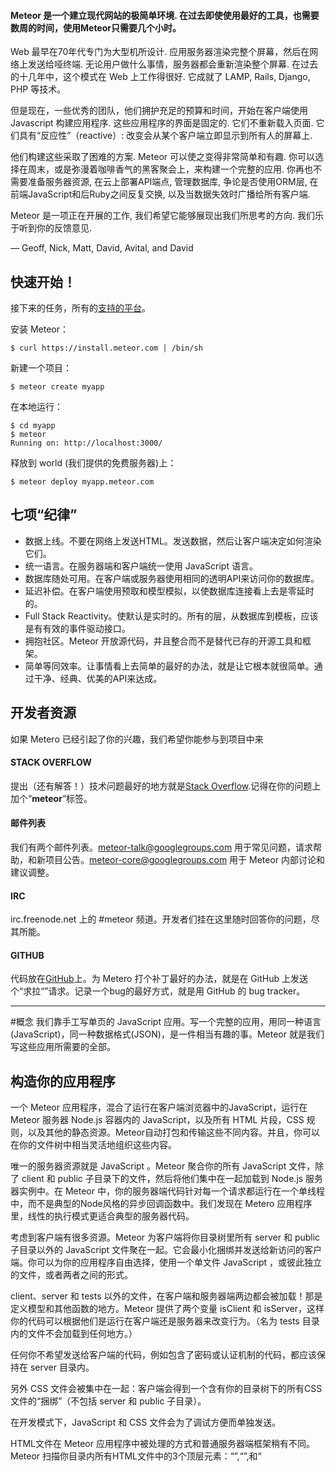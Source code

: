 #### Meteor 是一个建立现代网站的极简单环境. 在过去即使使用最好的工具，也需要数周的时间，使用Meteor只需要几个小时。

Web 最早在70年代专门为大型机所设计. 应用服务器渲染完整个屏幕，然后在网络上发送给哑终端. 无论用户做什么事情，服务器都会重新渲染整个屏幕. 在过去的十几年中，这个模式在 Web 上工作得很好. 它成就了 LAMP, Rails, Django, PHP 等技术。

但是现在，一些优秀的团队，他们拥护充足的预算和时间，开始在客户端使用Javascript 构建应用程序. 这些应用程序的界面是固定的. 它们不重新载入页面. 它们具有“反应性”（reactive）: 改变会从某个客户端立即显示到所有人的屏幕上.

他们构建这些采取了困难的方案. Meteor 可以使之变得非常简单和有趣. 你可以选择在周末，或是弥漫着咖啡香气的黑客聚会上，来构建一个完整的应用. 你再也不需要准备服务器资源, 在云上部署API端点, 管理数据库, 争论是否使用ORM层, 在前端JavaScript和后Ruby之间反复交换, 以及当数据失效时广播给所有客户端.

Meteor 是一项正在开展的工作, 我们希望它能够展现出我们所思考的方向. 我们乐于听到你的反馈意见.

— Geoff, Nick, Matt, David, Avital, and David


## 快速开始！

接下来的任务，所有的[支持的平台](https://github.com/meteor/meteor/wiki/Supported-Platforms)。

安装 Meteor：
	
	$ curl https://install.meteor.com | /bin/sh

新建一个项目：

	$ meteor create myapp

在本地运行：

	$ cd myapp
	$ meteor
	Running on: http://localhost:3000/

释放到 world (我们提供的免费服务器)上：

	$ meteor deploy myapp.meteor.com

## 七项“纪律”

* 数据上线。不要在网络上发送HTML。发送数据，然后让客户端决定如何渲染它们。
* 统一语言。在服务器端和客户端统一使用 JavaScript 语言。
* 数据库随处可用。在客户端或服务器使用相同的透明API来访问你的数据库。
* 延迟补偿。在客户端使用预取和模型模拟，以使数据库连接看上去是零延时的。
* Full Stack Reactivity。使默认是实时的。所有的层，从数据库到模板，应该是有有效的事件驱动接口。
* 拥抱社区。Meteor 开放源代码，并且整合而不是替代已存的开源工具和框架。
* 简单等同效率。让事情看上去简单的最好的办法，就是让它根本就很简单。通过干净、经典、优美的API来达成。

## 开发者资源

如果 Metero 已经引起了你的兴趣，我们希望你能参与到项目中来


#### STACK OVERFLOW
	
提出（还有解答！）技术问题最好的地方就是[Stack Overflow](http://stackoverflow.com/questions/tagged/meteor).记得在你的问题上加个“**meteor**”标签。

#### 邮件列表

我们有两个邮件列表。meteor-talk@googlegroups.com 用于常见问题，请求帮助，和新项目公告。meteor-core@googlegroups.com 用于 Meteor 内部讨论和建议调整。

#### IRC

irc.freenode.net 上的 \#meteor 频道。开发者们挂在这里随时回答你的问题，尽其所能。

#### GITHUB

代码放在[GitHub](http://github.com/meteor/meteor)上。为 Metero 打个补丁最好的办法，就是在 GitHub 上发送个“求拉“”请求。记录一个bug的最好方式，就是用 GitHub 的 bug tracker。

---
#概念
我们靠手工写单页的 JavaScript 应用。写一个完整的应用，用同一种语言(JavaScript)，同一种数据格式(JSON)，是一件相当有趣的事。Meteor 就是我们写这些应用所需要的全部。

## 构造你的应用程序

一个 Meteor 应用程序，混合了运行在客户端浏览器中的JavaScript，运行在 Meteor 服务器 Node.js 容器内的 JavaScript，以及所有 HTML 片段，CSS 规则，以及其他的静态资源。Meteor自动打包和传输这些不同内容。并且，你可以在你的文件树中相当灵活地组织这些内容。

唯一的服务器资源就是 JavaScript 。Meteor 聚合你的所有 JavaScript 文件，除了 client 和 public 子目录下的文件，然后将他们集中在一起加载到 Node.js 服务器实例中。在 Meteor 中，你的服务器端代码针对每一个请求都运行在一个单线程中，而不是典型的Node风格的异步回调函数中。我们发现在 Metero 应用程序里，线性的执行模式更适合典型的服务器代码。

考虑到客户端有很多资源。Meteor 为客户端将你目录树里所有 server 和 public 子目录以外的 JavaScript 文件聚在一起。它会最小化捆绑并发送给新访问的客户端。你可以为你的应用程序自由选择，使用一个单文件 JavaScript ，或彼此独立的文件，或者两者之间的形式。

client、server 和 tests 以外的文件，在客户端和服务器端两边都会被加载！那是定义模型和其他函数的地方。Meteor 提供了两个变量 isClient 和 isServer，这样你的代码可以根据他们是运行在客户端还是服务器来改变行为。（名为 tests 目录内的文件不会加载到任何地方。）

任何你不希望发送给客户端的代码，例如包含了密码或认证机制的代码，都应该保持在 server 目录内。

另外 CSS 文件会被集中在一起：客户端会得到一个含有你的目录树下的所有CSS文件的“捆绑”（不包括 server 和 public 子目录）。

在开发模式下，JavaScript 和 CSS 文件会为了调试方便而单独发送。

HTML文件在 Meteor 应用程序中被处理的方式和普通服务器端框架稍有不同。Meteor 扫描你目录内所有HTML文件中的3个顶层元素：“<head>”,“<body>”,和“<template>”。head 和 body 区会分别包含到初始载入页面的head 和 body 中，并发送给客户端。

模板区则会被转换成 Template命名空间下的 JavaScript 函数。这是一个将 HTML 传递给客户端的非常方便的方式。参考后面的模板章节。

最后，Meteor 会伺服 public 目录下的任何文件，和 Rails 或 Django 项目一样。这是放图片、favicon.ico、robots.txt 和其他文件的地方。

It is best to write your application in such a way that it is insensitive to the order in which files are loaded，例如使用 Meteor.startup，或者将加载顺序敏感的代码放到智能包中，它能明确地控制它们的内容的加载顺序，已经它们所依赖的包的加载顺序。不过有时候在你的应用程序中，加载顺序依赖仍然是无法避免的。应用程序中的 JavaScript 和 CSS 文件的加载顺序依据以下规则：

* 应用程序根目录下的 lib 目录里的文件最先加载。
* 然后是所有文件名匹配 main.* 的文件。
* 子目录里的文件在父目录之前加载，所以先加载最深层的文件，根目录下的文件最后加载。
* 在一个目录中，文件按照文件名的字母顺序加载。

这些规则叠加作用，就是说，举个栗子，在 lib 目录内，文件首先都是按照文件名的字母顺序来加载的，然后有一些 main.js 文件，在这些文件当中，子目录下的会加载得早一些。

## 数据和安全

Meteor能使分布在客户端的代码，简化到就像访问本地数据库一样。干净、简单，并且安全，不需要实现一个个 RPC 端点，人为地在客户端缓存数据以避免和服务器之间来回传递，当数据发生变化时小心地协调所有的客户端。

在 Meteor 中，客户端和服务器共享相同的数据库API。完全相同的应用程序代码——例如校验器和计算好的属性——常常能在两个地方运行。但是代码在服务器上运行时，是直接访问数据库，而在客户端则不是。这个差异是 Meteor 的数据安全模式的基础。

> 一个新的 Meteor 应用默认包含了 autopublic 和 insecure 包，它们模拟客户端拥有对服务器数据库的完全读/写能力。这是个有用的原型工具，但是对于发布级产品并不合适。你在发布之前应该删除这两个包。

每个Meteor客户端都包含一份保留在内存中的数据库缓存。服务器发布JSON文档集合(sets of JSON documents)，客户端订阅这些文档集合，以管理客户端的缓存。当集合中的文档发生变化时，服务器发送“补丁”给每个客户端缓存。

每个文档集合都由客户端上的“发布”函数(publish function)定义。每当有一个新的客户端订阅文档集合时就执行“发布”函数。文档集合中的数据可以来自任何地方，但是最常见的情况是发布(publish)一个数据库查询。

	// 服务器: 发布所有房间的文档
	Meteor.publish("all-rooms", function () {
	  return Rooms.find(); // everything
	);
	
	// 服务器: 发布给定房间的所有消息
	Meteor.publish("messages", function (roomId) {
	  return Messages.find({room: roomId});
	});

	// 服务器: 发布登陆用户能看到的所有聚会的集合
	Meteor.publish("parties", function () {
	  return Parties.find({$or: [{"public": true},
	                   {invited: this.userId},
	                   {owner: this.userId}]});
	});
	
发布函数可以给每个客户端提供不同的结果。在上面的例子当中，登陆用户只能看到公开的、用户拥有的，和用户被邀请的聚会。

一旦订阅，客户端使用它的缓存就像高速本地数据库一样，代码简单得出奇。读取时从来不需要在服务器的往返之间消耗。缓存中的内容会被限制：在客户端查询表(collection)中的文档时，只有服务器发布给客户端的文档会被返回。

	// 客户端：开始一个聚会订阅
	Meteor.subscribe("parties");
	
	// 客户端：返回这个客户端能够读取的聚会数组
	return Parties.find().fetch(); // 同步的!

完备的客户端能开启或关闭订阅，以控制如何保持缓存和管理网络流量。当一个订阅被关闭，它的所有文档都会从缓存中删除，除非另一个激活的订阅提供了相同的文档。

当客户端改变了一个或多个文档，它会发送一个消息到服务器来请求这个改动。服务器通过一个你以JavaScript函数形式写的允许/拒绝规则集，来检查这个改变提议。只有当所有规则都通过时，服务器才接受改变。

	// 服务器: 不允许客户端插入一个聚会
	Parties.allow({
	  insert: function (userId, party) {
	    return false;
	  }
	});

	// 客户端: 这个操作会失败
	var party = { ... };
	Parties.insert(party);

如果服务器接受改变，就会讲变化应用到数据库，并且自动将改变散布给其他订阅了受影响文档的客户端。如果不接受，更新操作失败，服务器上的数据库不变，也没有其他客户端会看到更新。

Meteor 有个聪明的机制。当客户端提议写入服务器，它就会立刻更新自己的本地缓存，不需要等待服务器的回应。这意味着屏幕会立刻重绘。如果服务器接受改变——在行为合理的客户端中大部分情况下都会如此——客户端更新屏幕不需要等待服务器。如果服务器拒绝改变，Metero 用服务器的结果来修正客户端的缓存。

言而总之，这些技巧实现了延迟补偿。客户端用户它所需的最新数据，并且从来不需要等待和服务器之间的往返。当客户端修改数据，这些改动会在本地立即执行而不会等待来自服务器的确认，但服务器对改变请求给出最终定夺。

Meteor包含了Meteor账户，一个文艺范儿的认证系统。主要体现在登陆密码所使用[远程安全密码协议](http://en.wikipedia.org/wiki/Secure_Remote_Password_protocol)(Secure Remote Password protocol)，外部服务整合，包括Facebook，GitHub，Google，Twitter，还有新浪微博。Meteor账户定义了一个名为Meteor.users的表(collection)，开发者可以在里面存放一些应用程序特定的用户数据。

Meteor还为一些通常的任务预建了表单，例如登陆，注册，修改密码，用邮箱来修改密码。你能用一行代码就添加一个账户界面到你的应用中。账户界面甚至还明智地打包了一个配置向导，来引导你在你的应用里安装外部登陆服务。

> Meteor 当前版本支持 MongoDB，流行的文档数据库，这儿有使用[]MongoDB API](http://www.mongodb.org/display/DOCS/Manual)的例子。未来会支持其他数据库。

## Reactivity

Meteor 拥抱[无功编程](http://en.wikipedia.org/wiki/Reactive_programming)(reactive programming)的概念。这意味着，你可以以简单的命令风格写代码，然后结果自动重新计算当你的代码依赖的数据变化时。

	Meteor.autosubscribe(function () {
	  Meteor.subscribe("messages", Session.get("currentRoomId"));
	});

这个例子（来自聊天室客户端）装置了一个基于会话(session)变量 currentRoomId 的数据订阅。Session.get("currentRoomId") 因为任何原因发生变化，函数就会自动重新运行，装置一个新的订阅来替换之前的。

自动重计算靠 会话(Sessiong)和 Meteor.autosubscribe 的合作来实现。Meteor.autosubscribe这类方法在其跟踪的数据依赖项内安置一个“reactive 上下文(context)”，然后准备重新执行所需的必备参数。另一方面，数据提供者例如Session，在这个上下文中记录下他们被谁调用和哪些数据被请求，然后准备好当数据改变时发送一个失效信号。

这个简单的模式（reactive上下文 + reactive数据源）用途广泛。程序员不必写取消订阅/重新订阅的调用代码，也能保证在正确的时候被调用。一般来讲，Meteor能避免你去写各种数据传播代码，它们是会对应用程序造成影响的容易出错的逻辑。

下列Meteor函数会在reactive上下文中运行你的代码：

* Templates
* Meteor.render 和 Meteor.renderList
* Meteor.autosubscribe
* Meteor.autorun

能够触发变化的reactive数据源：

* Session variables
* Database queries on Collections
* Meteor.status
* Meteor.user
* Meteor.userId
* Meteor.loggingIn

Meteor 的reactive实现短小精悍，只有大约50行代码。你可以用Meteor.deps模块“勾入”到里面，以增加新的reactive上下文和数据源。

## 活动HTML（Live HTML）

HTML 模板是web应用程序的中心。通过Meteor的活动页面更新技术，你可以reactive地渲染HTML，就是说它会跟踪生成它的数据里的变化来自动更新。

这个可选的特性能跟任何HTML模板库工作，甚至你在JavaScript中手动生成的HTML。这里有个例子：

	var fragment = Meteor.render(
	  function () {
	    var name = Session.get("name") || "Anonymous";
	    return "<div>Hello, " + name + "</div>";
	  });
	document.body.appendChild(fragment);

	Session.set("name", "Bob"); // 页面自动更新！
	
Meteor.render接收一个渲染函数，就是说，用一个函数来返回字符串格式的HTML。它会返回一个自动更新的 DocumentFragment 。当有一个渲染函数用过的数据发生变化时，它就会重新运行。DocumentFragment里的DOM元素不管插入在页面上的何处，都能在他们所在的位置更新。这完全是自动的。Meteor.render根据reactive上下文来发现那些被渲染函数所使用的数据。

大部分时间，虽然你不会直接访问这些函数——你只需要使用你喜欢的模板库，例如Handlebars或Jade。render 和 renderList 函数是为实现新模板系准备的。

Meteor 只在你的代码不做处理的情况下，批量执行所有必要的更新。所以，你不必担心DOM会不受你控制。有时你也需要相反的行为。例如，你只是插入了一条记录到数据库，你可能想强制DOM更新，一遍使用类如jQuery的工具找到新元素。在这种情况下，使用Meteor.flush使DOM立刻更新。

手写应用程序的另一个烦恼是元素保留。假设用户正在向<input>元素输入文本，然后页面中包含这个元素的区域发生了重绘。用户停留的界面部分会抖动，失去焦点，光标位置，已经输入的文本部分都会在重建<input>后丢失。

这个问题Meteor已经为你解决了。你可以在模板上用preserve指令来指定需要在模板重新渲染后保留的元素。Meteor会保留这些元素，哪怕包含他们的文档已经重新渲染，但是仍然会更新他们的成员，并将所有发生变化的属性复制过来。

## 模板

Meteor可以很容易使你喜欢的HTML模板语言，例如Handlebars或Jade，独立于Meteor的活动页面更新技术。你只要正常编写模板，Meteor会小心处理在正确的时候更新它们。

使用这个特性，在你的项目内创建扩展名为.html的文件。这文件中，建一个<template>标签，然后给一个name属性。在标签内写模板内容。Meteor将会预编译这个模板，传送到客户端，然后作为全局对象Template下的一个函数。

> 目前，被打包道Meteor中的模板系统只有Handlebars。告诉我们你想在Meteor中使用何种模板系统。同时，也可以参考[Handlebar文档](http://www.handlebarsjs.com/)和[Meteor Handlebar扩展](https://github.com/meteor/meteor/wiki/Handlebars)

一个名为hello的模板通过调用函数 Template.hello来渲染，并传递一些数据给模板：

	<template name="hello">
	  <div class="greeting">Hello there, {{first}} {{last}}!</div>
	</template>

	// 在 JavaScript 控制台里
	> Template.hello({first: "Alyssa", last: "Hacker"});
	 => "<div class="greeting">Hello there, Alyssa Hacker!</div>"

这会返回一个字符串。在活动HTML系统之外使用模板，使DOM元素在适当的地方自动更新，使用Meteor.render:

	Meteor.render(function () {
	  return Template.hello({first: "Alyssa", last: "Hacker"});
	})
	  => 自动更新的 DOM 元素
	
在模板里取得数据最简单的办法就是在JavaScript里定义helper函数。只要在Tempate.[模板名称]对象下直接添加函数即可。例如，在这个模板里：

	<template name="players">
	  {{#each topScorers}}
	    <div>{{name}}</div>
	  {{/each}}
	</template>

我们可以定义一个函数在Template.players里，来代替传入 topScorers 数据：

	Template.players.topScorers = function () {
	  return Users.find({score: {$gt: 100}}, {sort: {score: -1}});
	};
	
这样，数据便来自数据库查询。一旦数据库的指针传递给了#each，就会根据数据库的查询结果添加和移动DOM节点。

helper 能够带参数，他们接收自当前模板里的数据：

	// 在JavaScript文件里
	Template.players.leagueIs = function (league) {
		return this.league === league;
	} ;
.

	<template name="players">
	  {{#each topScorers}}
	    {{#if leagueIs "junior"}}
	      <div>Junior: {{name}}</div>
	    {{/if}}
	    {{#if leagueIs "senior"}}
	      <div>Senior: {{name}}</div>
	    {{/if}}
	  {{/each}}
	</template>

> Handlebars 注意：能够用{{#if leagueIs "junior"}}是因为有一个能够允许将helper嵌入到块级helper里的Meteor扩展。（if 和 leagueIs 都是同样的 helper，普通的Handlerbars是不能在这个位置调用leagueIs的。）

helper也可以传入常量：

	// 同样在 {{#each sections}} 里工作
	Template.report.sections = ["Situation", "Complication", "Resolution"];

最后，你可以在模板函数上使用events声明，来安装事件处理句柄。格式在[Event Maps](http://docs.meteor.com/#eventmaps)。事件句柄函数中的this是触发事件元素的数据上下文。

	<template name="scores">
	  {{#each player}}
	    {{> playerScore}}
	  {{/each}}
	</template>

	<template name="playerScore">
	  <div>{{name}}: {{score}}
	    <span class="givePoints">Give points</span>
	  </div>
	</template>
.

	Template.playerScore.events({
	  'click .givePoints': function () {
	    Users.update({_id: this._id}, {$inc: {score: 2}});
	  }
	});

归总起来，这有一个例子演示了如何塞入各种数据到模板里，然后只要这些数据发生变化，界面就自动更新。详见上面的 活动HTML 部分。

	<template name="forecast">
	  <div>It'll be {{prediction}} tonight</div>
	</template>
.

	// JavaScript: reactive helper function
	Template.forecast.prediction = function () {
	  return Session.get("weather");
	};
.

	> Session.set("weather", "cloudy");
	> document.body.appendChild(Meteor.render(Template.forecast));
	In DOM:  <div>It'll be cloudy tonight</div>

	> Session.set("weather", "cool and dry");
	In DOM:  <div>It'll be cool and dry tonight</div>

## 智能包

Meteor有一个出奇给力的包系统。目前为止，你读到的所有功能，都是通过标准的Meteor包来实现的。

Meteor包很聪明：包本身就是JavaScript程序。它们可以注入代码到客户端或服务器端，或者勾入一个新的函数到 hundler 里，所它们能以各种方式来扩展Meteor的环境。例如说：

* [coffeescript](http://docs.meteor.com/#coffeescript)包扩展了 bundler，自动编译你的目录树下的.coffee文件。加入之后，你就可以用CoffeeScript来替代javaScript了。
* jQuery 和 Backbone 包是用Meteor来打包客户端库的例子。你自己复制JavaScript文件到你的目录下也可以实现同样的效果，但是用智能包更快。
* underscore 包扩展了服务器端和客户端的环境。很多Meteor的核心特性，包括Minimongo，Session对象，reactive Handlebars 模板，都作为内置包自动包含在每个Meteor应用程序里了。

用 meteor list 命令和可以看到所有能用的包的清单。 用 meteor add 将包添加道你的项目中，用 meteor remove 移除。

[查看已有的包](http://docs.meteor.com/#packages)。

## 部署

Meteor 是一个完整的服务器端应用程序。我们包含了所有将应用程序部署到网络上所需要的东西：你只好提供JavaScript,HTML,和CSS。

### 在 Meteor 的设施（云）上运行

部署应用程序最简单的办法就是使用命令 meteor deploy 。我们提供这个服务的原因，是我们自己经常需要：有一种简单的方式，让我们可以在周末实现一个创意，并开放给全世界访问，而没有任何东西能阻挡创造力。

	meteor deploy myapp.meteor.com

你的应用程序就在 myapp.meteor.com 上了。如果这是第一次在这个域名上部署，meteor会为你的应用程序创建一个空数据库。如果是部署一些更新，Meteor会保留数据库，只是更新代码。

你也可以使用自己的域名。只要给你想要用的域名设置一个CNAME记录到 origin.meteor.com ，就可以了。

	meteor deploy www.myapp.com

我们是免费提供这个服务器的，你可以用它来试用Meteor。这对于建立内部beta，demo这些东西是很有帮助的。

### 在你自己的设施上运行

你也可以在你自己的设施上运行，例如向 Heroku 提供的服务。

执行即可：
	
	$ meteor bundle myapp.tgz

这个命令会以tarball的形式生成一个包含Node.js的应用程序。执行这个应用程序，需要安装Node.js 0.8和MongoDB服务器。你可以用node来调用这个应用程序，指定HTTP端口，和MongoDB的连接点。如果你没有MongoDB服务器，我们推荐我们兄弟单位的提供服务： [MongoHQ](http://mongohq.com/)。

	$ PORT=3000 MONGO_URL=mongodb://localhost:27017/myapp node bundle/main.js
	
有些包需要另外一些环境变量（例如，email包需要 MAIL_URL 环境变量）。

> 目前为止，bundle只能在创建它的家平台上运行。到其他平台上，你需要将 bundle 里包含的原生包（native package）重建一下。确保 npm 可用，然后运行:
> 
	$ cd bundle/server/node_modules
	rm -r fibers
	npm install fibers@0.6.9
>


